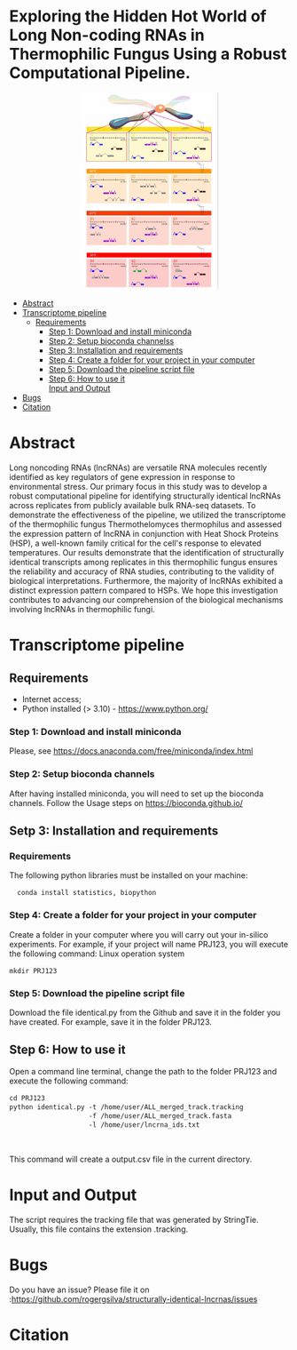# Exploring the Hidden Hot World of Long Non-coding RNAs in Thermophilic Fungus Using a Robust Computational Pipeline.

<p align="center">
  <img src="https://github.com/rogergsilva/structurally-identical-lncrnas/blob/main/images/image16.jpg" width="250" alt="Structurally identical tanscripts">
</p>

- [Abstract](#Abstract)
- [Transcriptome pipeline](#Transcriptome-pipeline)
  - [Requirements](#Requirements)
    - [Step 1: Download and install miniconda](#step-1-download-and-install-miniconda)
    - [Step 2: Setup bioconda channelss](#step-2-setup-bioconda-channels)
    - [Step 3: Installation and requirements](#step-3-installation-and-requeriments)
    - [Step 4: Create a folder for your project in your computer](#step-4-create-a-folder-for-your-project-in-your-computer)
    - [Step 5: Download the pipeline script file](#step-5-download-the-pipeline-script-file)
    - [Step 6: How to use it](#step-6-how-to-use-it)    
  [Input and Output](#Input-Output)
- [Bugs](#Bugs)
- [Citation](#Citation)

# Abstract

Long noncoding RNAs (lncRNAs) are versatile RNA molecules recently identified as key regulators of gene expression in response to environmental stress. Our primary focus in this study was to develop a robust computational pipeline for identifying structurally identical lncRNAs across replicates from publicly available bulk RNA-seq datasets. To demonstrate the effectiveness of the pipeline, we utilized the transcriptome of the thermophilic fungus Thermothelomyces thermophilus and assessed the expression pattern of lncRNA in conjunction with Heat Shock Proteins (HSP), a well-known family critical for the cell's response to elevated temperatures. Our results demonstrate that the identification of structurally identical transcripts among replicates in this thermophilic fungus ensures the reliability and accuracy of RNA studies, contributing to the validity of biological interpretations. Furthermore, the majority of lncRNAs exhibited a distinct expression pattern compared to HSPs. We hope this investigation contributes to advancing our comprehension of the biological mechanisms involving lncRNAs in thermophilic fungi.

# Transcriptome pipeline

## Requirements
* Internet access;
* Python installed (> 3.10) - https://www.python.org/

### Step 1: Download and install miniconda
Please, see https://docs.anaconda.com/free/miniconda/index.html

### Step 2: Setup bioconda channels
After having installed miniconda, you will need to set up the bioconda channels.
Follow the Usage steps on https://bioconda.github.io/

## Setp 3: Installation and requirements
### Requirements

The following python libraries must be installed on your machine:
```shell
  conda install statistics, biopython
```
### Step 4: Create a folder for your project in your computer
Create a folder in your computer where you will carry out your in-silico experiments.
For example, if your project will name PRJ123, you will execute the following command:
Linux operation system
```shell
mkdir PRJ123
```
### Step 5: Download the pipeline script file
Download the file identical.py from the Github and save it in the folder you have created. 
For example, save it in the folder PRJ123.

## Step 6: How to use it
Open a command line terminal, change the path to the folder PRJ123 and execute the following command:
```shell
cd PRJ123
python identical.py -t /home/user/ALL_merged_track.tracking
                    -f /home/user/ALL_merged_track.fasta
                    -l /home/user/lncrna_ids.txt

                    
```
This command will create a output.csv file in the current directory.

# Input and Output
The script requires the tracking file that was generated by StringTie. Usually, this file contains the extension .tracking.
# Bugs
Do you have an issue? Please file it on :https://github.com/rogergsilva/structurally-identical-lncrnas/issues

# Citation
